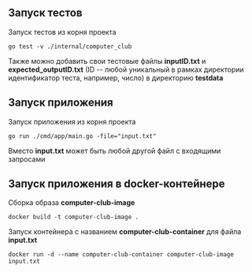 ## Запуск тестов
Запуск тестов из корня проекта
```shell
go test -v ./internal/computer_club
```
Также можно добавить свои тестовые файлы **inputID.txt** и **expected_outputID.txt** 
(ID -- любой уникальный в рамках директории идентификатор теста, например, число) в директорию **testdata**

## Запуск приложения
Запуск приложения из корня проекта
```shell
go run ./cmd/app/main.go -file="input.txt"
```
Вместо **input.txt** может быть любой другой файл с входящими запросами

## Запуск приложения в docker-контейнере
Сборка образа **computer-club-image**
```shell
docker build -t computer-club-image .
```
Запуск контейнера c названием **computer-club-container** для файла **input.txt**
```shell
docker run -d --name computer-club-container computer-club-image input.txt
```
